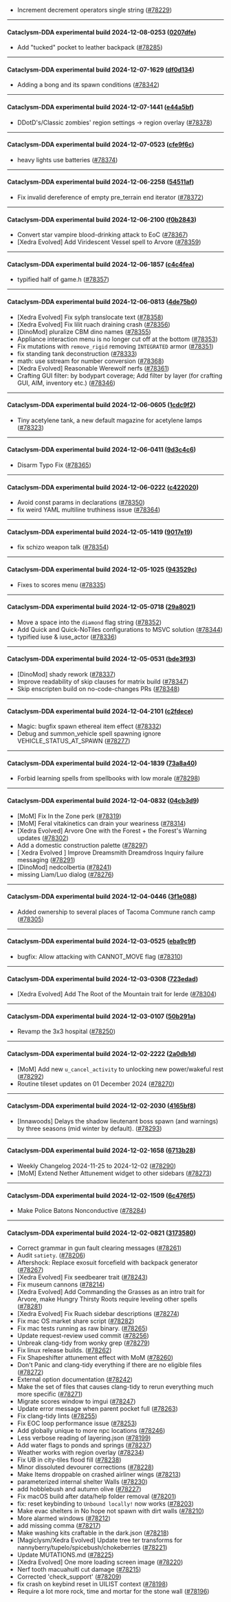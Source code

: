 * Increment decrement operators single string ([#78229](https://github.com/CleverRaven/Cataclysm-DDA/pull/78229))

---

#### Cataclysm-DDA experimental build 2024-12-08-0253 ([0207dfe](https://github.com/CleverRaven/Cataclysm-DDA/releases/tag/cdda-experimental-2024-12-08-0253))

* Add "tucked" pocket to leather backpack ([#78285](https://github.com/CleverRaven/Cataclysm-DDA/pull/78285))

---

#### Cataclysm-DDA experimental build 2024-12-07-1629 ([df0d134](https://github.com/CleverRaven/Cataclysm-DDA/releases/tag/cdda-experimental-2024-12-07-1629))

* Adding a bong and its spawn conditions ([#78342](https://github.com/CleverRaven/Cataclysm-DDA/pull/78342))

---

#### Cataclysm-DDA experimental build 2024-12-07-1441 ([e44a5bf](https://github.com/CleverRaven/Cataclysm-DDA/releases/tag/cdda-experimental-2024-12-07-1441))

* DDotD's/Classic zombies' region settings -> region overlay ([#78378](https://github.com/CleverRaven/Cataclysm-DDA/pull/78378))

---

#### Cataclysm-DDA experimental build 2024-12-07-0523 ([cfe9f6c](https://github.com/CleverRaven/Cataclysm-DDA/releases/tag/cdda-experimental-2024-12-07-0523))

* heavy lights use batteries ([#78374](https://github.com/CleverRaven/Cataclysm-DDA/pull/78374))

---

#### Cataclysm-DDA experimental build 2024-12-06-2258 ([54511af](https://github.com/CleverRaven/Cataclysm-DDA/releases/tag/cdda-experimental-2024-12-06-2258))

* Fix invalid dereference of empty pre_terrain end iterator ([#78372](https://github.com/CleverRaven/Cataclysm-DDA/pull/78372))

---

#### Cataclysm-DDA experimental build 2024-12-06-2100 ([f0b2843](https://github.com/CleverRaven/Cataclysm-DDA/releases/tag/cdda-experimental-2024-12-06-2100))

* Convert star vampire blood-drinking attack to EoC ([#78367](https://github.com/CleverRaven/Cataclysm-DDA/pull/78367))
* [Xedra Evolved] Add Viridescent Vessel spell to Arvore ([#78359](https://github.com/CleverRaven/Cataclysm-DDA/pull/78359))

---

#### Cataclysm-DDA experimental build 2024-12-06-1857 ([c4c4fea](https://github.com/CleverRaven/Cataclysm-DDA/releases/tag/cdda-experimental-2024-12-06-1857))

* typified half of game.h ([#78357](https://github.com/CleverRaven/Cataclysm-DDA/pull/78357))

---

#### Cataclysm-DDA experimental build 2024-12-06-0813 ([4de75b0](https://github.com/CleverRaven/Cataclysm-DDA/releases/tag/cdda-experimental-2024-12-06-0813))

* [Xedra Evolved] Fix sylph translocate text ([#78358](https://github.com/CleverRaven/Cataclysm-DDA/pull/78358))
* [Xedra Evolved] Fix lilit ruach draining crash ([#78356](https://github.com/CleverRaven/Cataclysm-DDA/pull/78356))
* [DinoMod] pluralize CBM dino names ([#78355](https://github.com/CleverRaven/Cataclysm-DDA/pull/78355))
* Appliance interaction menu is no longer cut off at the bottom ([#78353](https://github.com/CleverRaven/Cataclysm-DDA/pull/78353))
* Fix mutations with `remove_rigid` removing `INTEGRATED` armor ([#78351](https://github.com/CleverRaven/Cataclysm-DDA/pull/78351))
* fix standing tank deconstruction ([#78333](https://github.com/CleverRaven/Cataclysm-DDA/pull/78333))
* math: use sstream for number conversion ([#78368](https://github.com/CleverRaven/Cataclysm-DDA/pull/78368))
* [Xedra Evolved] Reasonable Werewolf nerfs ([#78361](https://github.com/CleverRaven/Cataclysm-DDA/pull/78361))
* Crafting GUI filter: by bodypart coverage; Add filter by layer (for crafting GUI, AIM, inventory etc.) ([#78346](https://github.com/CleverRaven/Cataclysm-DDA/pull/78346))

---

#### Cataclysm-DDA experimental build 2024-12-06-0605 ([1cdc9f2](https://github.com/CleverRaven/Cataclysm-DDA/releases/tag/cdda-experimental-2024-12-06-0605))

* Tiny acetylene tank, a new default magazine for acetylene lamps ([#78323](https://github.com/CleverRaven/Cataclysm-DDA/pull/78323))

---

#### Cataclysm-DDA experimental build 2024-12-06-0411 ([9d3c4c6](https://github.com/CleverRaven/Cataclysm-DDA/releases/tag/cdda-experimental-2024-12-06-0411))

* Disarm Typo Fix ([#78365](https://github.com/CleverRaven/Cataclysm-DDA/pull/78365))

---

#### Cataclysm-DDA experimental build 2024-12-06-0222 ([c422020](https://github.com/CleverRaven/Cataclysm-DDA/releases/tag/cdda-experimental-2024-12-06-0222))

* Avoid const params in declarations ([#78350](https://github.com/CleverRaven/Cataclysm-DDA/pull/78350))
* fix weird YAML multiline truthiness issue ([#78364](https://github.com/CleverRaven/Cataclysm-DDA/pull/78364))

---

#### Cataclysm-DDA experimental build 2024-12-05-1419 ([9017e19](https://github.com/CleverRaven/Cataclysm-DDA/releases/tag/cdda-experimental-2024-12-05-1419))

* fix schizo weapon talk ([#78354](https://github.com/CleverRaven/Cataclysm-DDA/pull/78354))

---

#### Cataclysm-DDA experimental build 2024-12-05-1025 ([943529c](https://github.com/CleverRaven/Cataclysm-DDA/releases/tag/cdda-experimental-2024-12-05-1025))

* Fixes to scores menu ([#78335](https://github.com/CleverRaven/Cataclysm-DDA/pull/78335))

---

#### Cataclysm-DDA experimental build 2024-12-05-0718 ([29a8021](https://github.com/CleverRaven/Cataclysm-DDA/releases/tag/cdda-experimental-2024-12-05-0718))

* Move a space into the `diamond` flag string ([#78352](https://github.com/CleverRaven/Cataclysm-DDA/pull/78352))
* Add Quick and Quick-NoTiles configurations to MSVC solution ([#78344](https://github.com/CleverRaven/Cataclysm-DDA/pull/78344))
* typified iuse & iuse_actor ([#78336](https://github.com/CleverRaven/Cataclysm-DDA/pull/78336))

---

#### Cataclysm-DDA experimental build 2024-12-05-0531 ([bde3f93](https://github.com/CleverRaven/Cataclysm-DDA/releases/tag/cdda-experimental-2024-12-05-0531))

* [DinoMod] shady rework ([#78337](https://github.com/CleverRaven/Cataclysm-DDA/pull/78337))
* Improve readability of skip clauses for matrix build ([#78347](https://github.com/CleverRaven/Cataclysm-DDA/pull/78347))
* Skip enscripten build on no-code-changes PRs ([#78348](https://github.com/CleverRaven/Cataclysm-DDA/pull/78348))

---

#### Cataclysm-DDA experimental build 2024-12-04-2101 ([c2fdece](https://github.com/CleverRaven/Cataclysm-DDA/releases/tag/cdda-experimental-2024-12-04-2101))

* Magic: bugfix spawn ethereal item effect ([#78332](https://github.com/CleverRaven/Cataclysm-DDA/pull/78332))
* Debug and summon_vehicle spell spawning ignore VEHICLE_STATUS_AT_SPAWN ([#78277](https://github.com/CleverRaven/Cataclysm-DDA/pull/78277))

---

#### Cataclysm-DDA experimental build 2024-12-04-1839 ([73a8a40](https://github.com/CleverRaven/Cataclysm-DDA/releases/tag/cdda-experimental-2024-12-04-1839))

* Forbid learning spells from spellbooks with low morale ([#78298](https://github.com/CleverRaven/Cataclysm-DDA/pull/78298))

---

#### Cataclysm-DDA experimental build 2024-12-04-0832 ([04cb3d9](https://github.com/CleverRaven/Cataclysm-DDA/releases/tag/cdda-experimental-2024-12-04-0832))

* [MoM] Fix In the Zone perk ([#78319](https://github.com/CleverRaven/Cataclysm-DDA/pull/78319))
* [MoM] Feral vitakinetics can drain your weariness ([#78314](https://github.com/CleverRaven/Cataclysm-DDA/pull/78314))
* [Xedra Evolved] Arvore One with the Forest + the Forest's Warning updates ([#78302](https://github.com/CleverRaven/Cataclysm-DDA/pull/78302))
* Add a domestic construction palette ([#78297](https://github.com/CleverRaven/Cataclysm-DDA/pull/78297))
* [ Xedra Evolved ] Improve Dreamsmith Dreamdross Inquiry failure messaging ([#78291](https://github.com/CleverRaven/Cataclysm-DDA/pull/78291))
* [DinoMod] nedcolbertia ([#78241](https://github.com/CleverRaven/Cataclysm-DDA/pull/78241))
* missing Liam/Luo dialog ([#78276](https://github.com/CleverRaven/Cataclysm-DDA/pull/78276))

---

#### Cataclysm-DDA experimental build 2024-12-04-0446 ([3f1e088](https://github.com/CleverRaven/Cataclysm-DDA/releases/tag/cdda-experimental-2024-12-04-0446))

* Added ownership to several places of Tacoma Commune ranch camp ([#78305](https://github.com/CleverRaven/Cataclysm-DDA/pull/78305))

---

#### Cataclysm-DDA experimental build 2024-12-03-0525 ([eba9c9f](https://github.com/CleverRaven/Cataclysm-DDA/releases/tag/cdda-experimental-2024-12-03-0525))

* bugfix: Allow attacking with CANNOT_MOVE flag ([#78310](https://github.com/CleverRaven/Cataclysm-DDA/pull/78310))

---

#### Cataclysm-DDA experimental build 2024-12-03-0308 ([723edad](https://github.com/CleverRaven/Cataclysm-DDA/releases/tag/cdda-experimental-2024-12-03-0308))

* [Xedra Evolved] Add The Root of the Mountain trait for Ierde ([#78304](https://github.com/CleverRaven/Cataclysm-DDA/pull/78304))

---

#### Cataclysm-DDA experimental build 2024-12-03-0107 ([50b291a](https://github.com/CleverRaven/Cataclysm-DDA/releases/tag/cdda-experimental-2024-12-03-0107))

* Revamp the 3x3 hospital ([#78250](https://github.com/CleverRaven/Cataclysm-DDA/pull/78250))

---

#### Cataclysm-DDA experimental build 2024-12-02-2222 ([2a0db1d](https://github.com/CleverRaven/Cataclysm-DDA/releases/tag/cdda-experimental-2024-12-02-2222))

* [MoM] Add new `u_cancel_activity` to unlocking new power/wakeful rest ([#78292](https://github.com/CleverRaven/Cataclysm-DDA/pull/78292))
* Routine tileset updates on 01 December 2024 ([#78270](https://github.com/CleverRaven/Cataclysm-DDA/pull/78270))

---

#### Cataclysm-DDA experimental build 2024-12-02-2030 ([4165bf8](https://github.com/CleverRaven/Cataclysm-DDA/releases/tag/cdda-experimental-2024-12-02-2030))

* [Innawoods] Delays the shadow lieutenant boss spawn (and warnings) by three seasons (mid winter by default). ([#78293](https://github.com/CleverRaven/Cataclysm-DDA/pull/78293))

---

#### Cataclysm-DDA experimental build 2024-12-02-1658 ([6713b28](https://github.com/CleverRaven/Cataclysm-DDA/releases/tag/cdda-experimental-2024-12-02-1658))

* Weekly Changelog 2024-11-25 to 2024-12-02 ([#78290](https://github.com/CleverRaven/Cataclysm-DDA/pull/78290))
* [MoM] Extend Nether Attunement widget to other sidebars ([#78273](https://github.com/CleverRaven/Cataclysm-DDA/pull/78273))

---

#### Cataclysm-DDA experimental build 2024-12-02-1509 ([6c476f5](https://github.com/CleverRaven/Cataclysm-DDA/releases/tag/cdda-experimental-2024-12-02-1509))

* Make Police Batons Nonconductive ([#78284](https://github.com/CleverRaven/Cataclysm-DDA/pull/78284))

---

#### Cataclysm-DDA experimental build 2024-12-02-0821 ([3173580](https://github.com/CleverRaven/Cataclysm-DDA/releases/tag/cdda-experimental-2024-12-02-0821))

* Correct grammar in gun fault clearing messages ([#78261](https://github.com/CleverRaven/Cataclysm-DDA/pull/78261))
* Audit `satiety`. ([#78206](https://github.com/CleverRaven/Cataclysm-DDA/pull/78206))
* Aftershock: Replace exosuit forcefield with backpack generator ([#78267](https://github.com/CleverRaven/Cataclysm-DDA/pull/78267))
* [Xedra Evolved] Fix seedbearer trait ([#78243](https://github.com/CleverRaven/Cataclysm-DDA/pull/78243))
* Fix museum cannons ([#78214](https://github.com/CleverRaven/Cataclysm-DDA/pull/78214))
* [Xedra Evolved] Add Commanding the Grasses as an intro trait for Arvore, make Hungry Thirsty Roots require leveling other spells ([#78281](https://github.com/CleverRaven/Cataclysm-DDA/pull/78281))
* [Xedra Evolved] Fix Ruach sidebar descriptions ([#78274](https://github.com/CleverRaven/Cataclysm-DDA/pull/78274))
* Fix mac OS market share script ([#78282](https://github.com/CleverRaven/Cataclysm-DDA/pull/78282))
* Fix mac tests running as raw binary. ([#78265](https://github.com/CleverRaven/Cataclysm-DDA/pull/78265))
* Update request-review used commit ([#78256](https://github.com/CleverRaven/Cataclysm-DDA/pull/78256))
* Unbreak clang-tidy from wonky grep ([#78279](https://github.com/CleverRaven/Cataclysm-DDA/pull/78279))
* Fix linux release builds. ([#78262](https://github.com/CleverRaven/Cataclysm-DDA/pull/78262))
* Fix Shapeshifter attunement effect with MoM ([#78260](https://github.com/CleverRaven/Cataclysm-DDA/pull/78260))
* Don't Panic and clang-tidy everything if there are no eligible files ([#78272](https://github.com/CleverRaven/Cataclysm-DDA/pull/78272))
* External option documentation ([#78242](https://github.com/CleverRaven/Cataclysm-DDA/pull/78242))
* Make the set of files that causes clang-tidy to rerun everything much more specific ([#78271](https://github.com/CleverRaven/Cataclysm-DDA/pull/78271))
* Migrate scores window to imgui ([#78247](https://github.com/CleverRaven/Cataclysm-DDA/pull/78247))
* Update error message when parent pocket full ([#78263](https://github.com/CleverRaven/Cataclysm-DDA/pull/78263))
* Fix clang-tidy lints ([#78255](https://github.com/CleverRaven/Cataclysm-DDA/pull/78255))
* Fix EOC loop performance issue ([#78253](https://github.com/CleverRaven/Cataclysm-DDA/pull/78253))
* Add globally unique to more npc locations ([#78246](https://github.com/CleverRaven/Cataclysm-DDA/pull/78246))
* Less verbose reading of layering.json ([#78199](https://github.com/CleverRaven/Cataclysm-DDA/pull/78199))
* Add water flags to ponds and springs ([#78237](https://github.com/CleverRaven/Cataclysm-DDA/pull/78237))
* Weather works with region overlay ([#78234](https://github.com/CleverRaven/Cataclysm-DDA/pull/78234))
* Fix UB in city-tiles flood fill ([#78238](https://github.com/CleverRaven/Cataclysm-DDA/pull/78238))
* Minor dissoluted devourer corrections ([#78228](https://github.com/CleverRaven/Cataclysm-DDA/pull/78228))
* Make Items droppable on crashed airliner wings ([#78213](https://github.com/CleverRaven/Cataclysm-DDA/pull/78213))
* parameterized internal shelter Walls ([#78230](https://github.com/CleverRaven/Cataclysm-DDA/pull/78230))
* add hobblebush and autumn olive ([#78227](https://github.com/CleverRaven/Cataclysm-DDA/pull/78227))
* Fix macOS build after data/help folder removal ([#78201](https://github.com/CleverRaven/Cataclysm-DDA/pull/78201))
* fix: reset keybinding to `Unbound locally!` now works ([#78203](https://github.com/CleverRaven/Cataclysm-DDA/pull/78203))
* Make evac shelters in No hope not spawn with dirt walls ([#78210](https://github.com/CleverRaven/Cataclysm-DDA/pull/78210))
* More alarmed windows ([#78212](https://github.com/CleverRaven/Cataclysm-DDA/pull/78212))
* add missing comma ([#78217](https://github.com/CleverRaven/Cataclysm-DDA/pull/78217))
* Make washing kits craftable in the dark.json ([#78218](https://github.com/CleverRaven/Cataclysm-DDA/pull/78218))
* [Magiclysm/Xedra Evolved] Update tree ter transforms for nannyberry/tupelo/spicebush/chokeberries ([#78221](https://github.com/CleverRaven/Cataclysm-DDA/pull/78221))
* Update MUTATIONS.md ([#78225](https://github.com/CleverRaven/Cataclysm-DDA/pull/78225))
* [Xedra Evolved] One more loading screen image ([#78220](https://github.com/CleverRaven/Cataclysm-DDA/pull/78220))
* Nerf tooth macuahuitl cut damage ([#78215](https://github.com/CleverRaven/Cataclysm-DDA/pull/78215))
* Corrected 'check_support' ([#78209](https://github.com/CleverRaven/Cataclysm-DDA/pull/78209))
* fix crash on keybind reset in UILIST context ([#78198](https://github.com/CleverRaven/Cataclysm-DDA/pull/78198))
* Require a lot more rock, time and mortar for the stone wall ([#78196](https://github.com/CleverRaven/Cataclysm-DDA/pull/78196))
